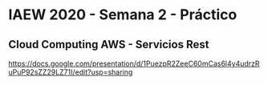 # IAEW 2020 - Semana 2 - Práctico

## Cloud Computing AWS - Servicios Rest

https://docs.google.com/presentation/d/1PuezpR2ZeeC60mCas6l4y4udrzRuPuP92sZZ29LZ71I/edit?usp=sharing
